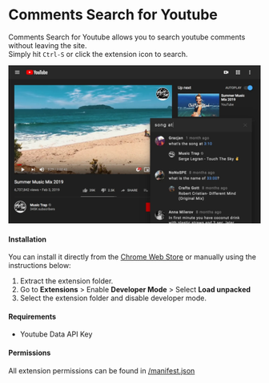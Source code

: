 # Comments Search for Youtube
Comments Search for Youtube allows you to search youtube comments without leaving the site.  
Simply hit `Ctrl-S` or click the extension icon to search.

![Comments Search for Youtube Extension Screenshot][screenshot]

#### Installation
You can install it directly from the [Chrome Web Store][cws] or manually using the instructions below:
1. Extract the extension folder.
2. Go to **Extensions** > Enable **Developer Mode** > Select **Load unpacked**
3. Select the extension folder and disable developer mode.

#### Requirements
* Youtube Data API Key

#### Permissions
All extension permissions can be found in [/manifest.json][manifest]

[cws]: https://chromewebstore.google.com/detail/comments-search-for-youtu/fbbhnhgdgjbfnkoiiedglmlnmleefjga "Comments Search for Youtube on Chrome Web Store"
[screenshot]: /assets/screenshot.webp "Comments Search for Youtube Screenshot"
[manifest]: /manifest.json